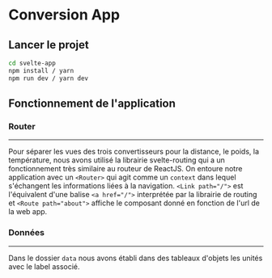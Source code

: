 # Conversion App

## Lancer le projet

```bash
cd svelte-app
npm install / yarn
npm run dev / yarn dev
```

## Fonctionnement de l'application

### Router
* * *
Pour séparer les vues des trois convertisseurs pour la distance, le poids, la température, nous avons utilisé la librairie svelte-routing qui a un fonctionnement très similaire au routeur de ReactJS.
On entoure notre application avec un `<Router>` qui agit comme un `context` dans lequel s'échangent les informations liées à la navigation. `<Link path="/">` est l'équivalent d'une balise `<a href="/">` interprétée par la librairie de routing et `<Route path="about">` affiche le composant donné en fonction de l'url de la web app.

### Données
* * *
Dans le dossier `data` nous avons établi dans des tableaux d'objets les unités avec le label associé.
